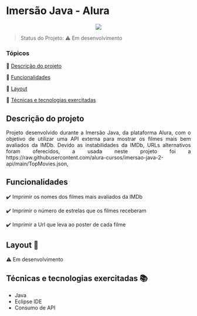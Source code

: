 <h1>Imersão Java - Alura</h1> 

<p align="center">
   <img src="http://img.shields.io/static/v1?label=STATUS&message=EM%20DESENVOLVIMENTO&color=RED&style=for-the-badge"/>
 
</p>

> Status do Projeto: :warning: Em desenvolvimento

### Tópicos 

:small_blue_diamond: [Descrição do projeto](#descrição-do-projeto)

:small_blue_diamond: [Funcionalidades](#funcionalidades)

:small_blue_diamond: [Layout](#layout-dash)

:small_blue_diamond: [Técnicas e tecnologias exercitadas](#técnicas-e-tecnologias-exercitadas-books)


## Descrição do projeto 

<p align="justify">
  Projeto desenvolvido durante a Imersão Java, da plataforma Alura, com o objetivo de utilizar uma API externa para mostrar os filmes mais bem avaliados da IMDb.
  Devido as instabilidades da IMDb, URLs alternativos foram oferecidos, a usada neste projeto foi a https://raw.githubusercontent.com/alura-cursos/imersao-java-2-api/main/TopMovies.json, 
</p>

## Funcionalidades

:heavy_check_mark:  Imprimir os nomes dos filmes mais avaliados da IMDb 

:heavy_check_mark: Imprimir o número de estrelas que os filmes receberam 

:heavy_check_mark: Imprimir a Url que leva ao poster de cada filme  

## Layout  :dash:

:warning: Em desenvolvimento


## Técnicas e tecnologias exercitadas :books:

- Java
- Eclipse IDE
- Consumo de API

